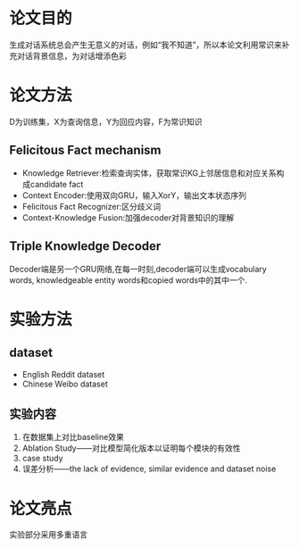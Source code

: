 # 论文目的
生成对话系统总会产生无意义的对话，例如“我不知道”，所以本论文利用常识来补充对话背景信息，为对话增添色彩
# 论文方法
D为训练集，X为查询信息，Y为回应内容，F为常识知识
## Felicitous Fact mechanism
- Knowledge Retriever:检索查询实体，获取常识KG上邻居信息和对应关系构成candidate fact
- Context Encoder:使用双向GRU，输入XorY，输出文本状态序列
- Felicitous Fact Recognizer:区分歧义词
- Context-Knowledge Fusion:加强decoder对背景知识的理解

## Triple Knowledge Decoder
Decoder端是另一个GRU网络,在每一时刻,decoder端可以生成vocabulary words, knowledgeable entity words和copied words中的其中一个.

# 实验方法
## dataset
- English Reddit dataset
- Chinese Weibo dataset

## 实验内容
1. 在数据集上对比baseline效果
2. Ablation Study——对比模型简化版本以证明每个模块的有效性
3. case study
4. 误差分析——the lack of evidence, similar evidence and dataset noise


# 论文亮点
实验部分采用多重语言
